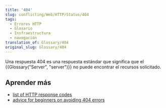 ```yaml
---
title: '404'
slug: conflicting/Web/HTTP/Status/404
tags:
  - Errores HTTP
  - Glosario
  - Insfraestructura
  - navegación
translation_of: Glossary/404
original_slug: Glossary/404
---
```

Una respuesta 404 es una respuesta estándar que significa que el {{Glossary("Server", "server")}} no puede encontrar el recursos solicitado.

## Aprender más

- [list of HTTP response codes](/es/docs/Web/HTTP/Response_codes)
- [advice for beginners on avoiding 404 errors](https://developer.mozilla.org/en-US/Learn/Checking_that_your_web_site_is_working_properly)
